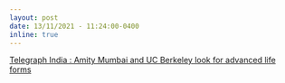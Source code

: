 ```yaml
---
layout: post
date: 13/11/2021 - 11:24:00-0400
inline: true
---
```


<a href="https://www.telegraphindia.com/edugraph/news/amity-mumbai-and-uc-berkeley-look-for-advanced-life-forms/cid/1838725"> Telegraph India : Amity Mumbai and UC Berkeley look for advanced life forms</a>
